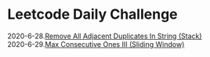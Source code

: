 # Leetcode Daily Challenge
2020-6-28.[Remove All Adjacent Duplicates In String (Stack) ](./code/2020-6-28.md)<br/>
2020-6-29.[Max Consecutive Ones III (Sliding Window) ](./code/2020-6-29.md)<br/>
